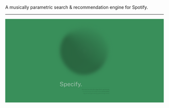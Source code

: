 A musically parametric search & recommendation engine for Spotify.

---

![landing page](./utils/docs/assets/landing.png)